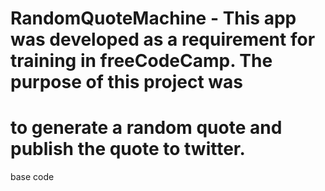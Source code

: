 # RandomQuoteMachine - This app was developed as a requirement for training in freeCodeCamp. The purpose of this project was
# to generate a random quote and publish the quote to twitter.
base code
